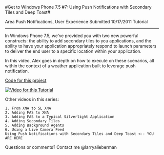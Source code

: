 #Get to Windows Phone 7.5 #7: Using Push Notifications with Secondary Tiles and Deep Toast#

Area
Push Notifications, User Experience
Submitted
10/17/2011
Tutorial

---

In Windows Phone 7.5, we've provided you with two new powerful constructs: the ability to add secondary tiles to you applications, and the ability to have your application appropriately respond to launch parameters to deliver the end user to a specific location within your application.

In this video, Alex goes in depth on how to execute on these scenarios, all within the context of a weather application built to leverage push notification.

[Code for this project](https://github.com/DDReaper/XNAGameStudio/blob/master/Samples/Get_to_Mango_%237_-_Using_Push_Notifications_with_Secondary_Tiles_and_Deep_Toast.zip)

[![Video for this Tutorial](https://github.com/DDReaper/XNAGameStudio/blob/master/Images/Get_to_Mango_%237_-_Using_Push_Notifications_with_Secondary_Tiles_and_Deep_Toast.png)](https://sec.ch9.ms/ch9/3c84/d275093e-8a1c-40c1-a0dc-9f7b01443c84/gtm7secondtile_ch9.wmv "Using Push Notifications with Secondary Tiles and Deep Toast")

Other videos in this series:

    1. From XNA to SL XNA
    2. Adding FAS to XNA
    3. Adding FAS to a Typical Silverlight Application
    4. Adding Secondary Tiles
    5. Adding Background Agents
    6. Using a Live Camera Feed
    Using Push Notifications with Secondary Tiles and Deep Toast <-- YOU ARE HERE

Questions or comments? Contact me @larryalieberman
